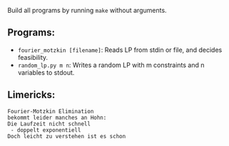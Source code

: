 Build all programs by running `make` without arguments.

## Programs:
 * `fourier_motzkin [filename]`: Reads LP from stdin or file, and decides feasibility.
 * `random_lp.py m n`: Writes a random LP with m constraints and n variables to stdout.

## Limericks:
    Fourier-Motzkin Elimination
    bekommt leider manches an Hohn:
    Die Laufzeit nicht schnell
     - doppelt exponentiell
    Doch leicht zu verstehen ist es schon

